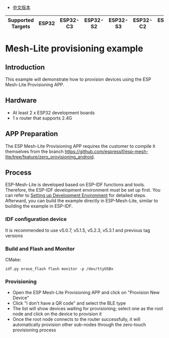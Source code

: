 - [中文版本](https://github.com/espressif/esp-mesh-lite/blob/master/examples/mesh_wifi_provisioning/README_CN.md)

| Supported Targets | ESP32 | ESP32-C3 | ESP32-S2 | ESP32-S3 | ESP32-C2 | ESP32-C6 |
| ----------------- | ----- | -------- | -------- | -------- | -------- | -------- |

# Mesh-Lite provisioning example

## Introduction

This example will demonstrate how to provision devices using the ESP Mesh-Lite Provisioning APP.

## Hardware

* At least 2 x ESP32 development boards
* 1 x router that supports 2.4G

## APP Preparation

The ESP Mesh-Lite Provisioning APP requires the customer to compile it themselves from the branch https://github.com/espressif/esp-mesh-lite/tree/feature/zero_provisioning_android.

## Process

ESP-Mesh-Lite is developed based on ESP-IDF functions and tools. Therefore, the ESP-IDF development environment must be set up first. You can refer to [Setting up Development Environment](https://docs.espressif.com/projects/esp-idf/en/latest/esp32/get-started/index.html) for detailed steps. Afterward, you can build the example directly in ESP-Mesh-Lite, similar to building the example in ESP-IDF.

### IDF configuration device

It is recommended to use v5.0.7, v5.1.5, v5.2.3, v5.3.1 and previous tag versions

### Build and Flash and Monitor

CMake:
```shell
idf.py erase_flash flash monitor -p /dev/ttyUSBx
```

### Provisioning

- Open the ESP Mesh-Lite Provisioning APP and click on "Provision New Device"
- Click "I don't have a QR code" and select the BLE type
- The list will show devices waiting for provisioning; select one as the root node and click on the device to provision it
- Once the root node connects to the router successfully, it will automatically provision other sub-nodes through the zero-touch provisioning process
